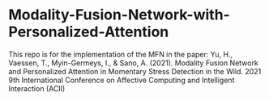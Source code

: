 # Modality-Fusion-Network-with-Personalized-Attention


This repo is for the implementation of the MFN in the paper:
Yu, H., Vaessen, T., Myin-Germeys, I., & Sano, A. (2021). Modality Fusion Network and Personalized Attention in Momentary Stress Detection in the Wild. 2021 9th International Conference on Affective Computing and Intelligent Interaction (ACII)
